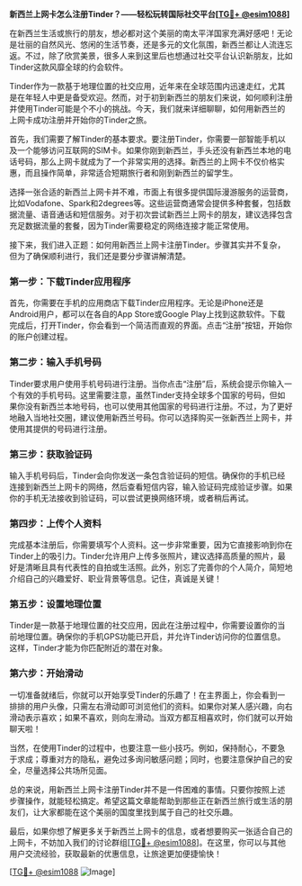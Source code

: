 **新西兰上网卡怎么注册Tinder？——轻松玩转国际社交平台[[TG💪+ @esim1088](https://t.me/s/esim1088)]**

在新西兰生活或旅行的朋友，想必都对这个美丽的南太平洋国家充满好感吧！无论是壮丽的自然风光、悠闲的生活节奏，还是多元的文化氛围，新西兰都让人流连忘返。不过，除了欣赏美景，很多人来到这里后也想通过社交平台认识新朋友，比如Tinder这款风靡全球的约会软件。

Tinder作为一款基于地理位置的社交应用，近年来在全球范围内迅速走红，尤其是在年轻人中更是备受欢迎。然而，对于初到新西兰的朋友们来说，如何顺利注册并使用Tinder可能是个不小的挑战。今天，我们就来详细聊聊，如何用新西兰的上网卡成功注册并开始你的Tinder之旅。

首先，我们需要了解Tinder的基本要求。要注册Tinder，你需要一部智能手机以及一个能够访问互联网的SIM卡。如果你刚到新西兰，手头还没有新西兰本地的电话号码，那么上网卡就成为了一个非常实用的选择。新西兰的上网卡不仅价格实惠，而且操作简单，非常适合短期旅行者和刚到新西兰的留学生。

选择一张合适的新西兰上网卡并不难，市面上有很多提供国际漫游服务的运营商，比如Vodafone、Spark和2degrees等。这些运营商通常会提供多种套餐，包括数据流量、语音通话和短信服务。对于初次尝试新西兰上网卡的朋友，建议选择包含充足数据流量的套餐，因为Tinder需要稳定的网络连接才能正常使用。

接下来，我们进入正题：如何用新西兰上网卡注册Tinder。步骤其实并不复杂，但为了确保顺利进行，我们还是要分步骤讲解清楚。

### **第一步：下载Tinder应用程序**
首先，你需要在手机的应用商店下载Tinder应用程序。无论是iPhone还是Android用户，都可以在各自的App Store或Google Play上找到这款软件。下载完成后，打开Tinder，你会看到一个简洁而直观的界面。点击“注册”按钮，开始你的账户创建过程。

### **第二步：输入手机号码**
Tinder要求用户使用手机号码进行注册。当你点击“注册”后，系统会提示你输入一个有效的手机号码。这里需要注意，虽然Tinder支持全球多个国家的号码，但如果你没有新西兰本地号码，也可以使用其他国家的号码进行注册。不过，为了更好地融入当地社交圈，建议使用新西兰号码。你可以选择购买一张新西兰上网卡，并使用其提供的号码进行注册。

### **第三步：获取验证码**
输入手机号码后，Tinder会向你发送一条包含验证码的短信。确保你的手机已经连接到新西兰上网卡的网络，然后查看短信内容，输入验证码完成验证步骤。如果你的手机无法接收到验证码，可以尝试更换网络环境，或者稍后再试。

### **第四步：上传个人资料**
完成基本注册后，你需要填写个人资料。这一步非常重要，因为它直接影响到你在Tinder上的吸引力。Tinder允许用户上传多张照片，建议选择高质量的照片，最好是清晰且具有代表性的自拍或生活照。此外，别忘了完善你的个人简介，简短地介绍自己的兴趣爱好、职业背景等信息。记住，真诚是关键！

### **第五步：设置地理位置**
Tinder是一款基于地理位置的社交应用，因此在注册过程中，你需要设置你的当前地理位置。确保你的手机GPS功能已开启，并允许Tinder访问你的位置信息。这样，Tinder才能为你匹配附近的潜在对象。

### **第六步：开始滑动**
一切准备就绪后，你就可以开始享受Tinder的乐趣了！在主界面上，你会看到一排排的用户头像，只需左右滑动即可浏览他们的资料。如果你对某人感兴趣，向右滑动表示喜欢；如果不喜欢，则向左滑动。当双方都互相喜欢时，你们就可以开始聊天啦！

当然，在使用Tinder的过程中，也要注意一些小技巧。例如，保持耐心，不要急于求成；尊重对方的隐私，避免过多询问敏感问题；同时，也要注意保护自己的安全，尽量选择公共场所见面。

总的来说，用新西兰上网卡注册Tinder并不是一件困难的事情。只要你按照上述步骤操作，就能轻松搞定。希望这篇文章能帮助到那些正在新西兰旅行或生活的朋友们，让大家都能在这个美丽的国度里找到属于自己的社交乐趣。

最后，如果你想了解更多关于新西兰上网卡的信息，或者想要购买一张适合自己的上网卡，不妨加入我们的讨论群组[[TG💪+ @esim1088](https://t.me/s/esim1088)]。在这里，你可以与其他用户交流经验，获取最新的优惠信息，让旅途更加便捷愉快！

[[TG💪+ @esim1088](https://t.me/s/esim1088) ![Image](https://i.postimg.cc/4NQfJmqS/Snipaste-2025-05-13-00-14-12.png)]